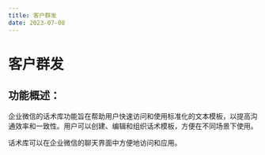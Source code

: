 ```yaml
---
title: 客户群发
date: 2023-07-08
---
```



# 客户群发

## 功能概述：

企业微信的话术库功能旨在帮助用户快速访问和使用标准化的文本模板，以提高沟通效率和一致性。用户可以创建、编辑和组织话术模板，方便在不同场景下使用。

话术库可以在企业微信的聊天界面中方便地访问和应用。


